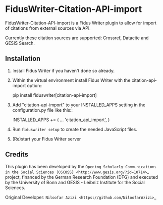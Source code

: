 FidusWriter-Citation-API-import
=====

FidusWriter-Citation-API-import is a Fidus Writer plugin to allow for import of
citations from external sources via API.

Currently these citation sources are supported: Crossref, Datacite and GESIS Search.


Installation
-----------

1. Install Fidus Writer if you haven't done so already.

2. Within the virtual environment install Fidus Writer with the citation-api-import option::

    pip install fiduswriter[citation-api-import]

3. Add "citation-api-import" to your INSTALLED_APPS setting in the
   configuration.py file like this::

    INSTALLED_APPS += (
        ...
        'citation_api_import',
    )

4. Run `fiduswriter setup` to create the needed JavaScript files.

5. (Re)start your Fidus Writer server


Credits
-----------

This plugin has been developed by the `Opening Scholarly Communications in the Social Sciences (OSCOSS) <http://www.gesis.org/?id=10714>`_ project, financed by the German Research Foundation (DFG) and executed by the University of Bonn and GESIS - Leibniz Institute for the Social Sciences.

Original Developer: `Niloofar Azizi <https://github.com/NiloofarAzizi>`_
